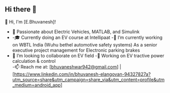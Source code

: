 ## Hi there 👋

<!--
**BhuvaneshElangovan/BhuvaneshElangovan** is a ✨ _special_ ✨ repository because its `README.md` (this file) appears on your GitHub profile.

Here are some ideas to get you started:

--> 👋 Hi, I'm [E.Bhuvanesh]!
- 🔋 Passionate about Electric Vehicles, MATLAB, and Simulink
- -🎓 Currently doing an EV course at Intellipaat
-🔭 I’m currently working on WBTL India (Wuhu bethel automotive safety systems) As a senior executive project management for Electronic parking brakes
 - 👯 I’m looking to collaborate on EV field
-🚀 Working on EV tractive power calculation & control  
-📫 Reach me at: [bhuvaneshwar942@gmail.com] | [https://www.linkedin.com/in/bhuvanesh-elangovan-94327827a?utm_source=share&utm_campaign=share_via&utm_content=profile&utm_medium=android_app]



